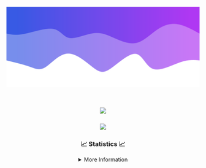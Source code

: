 ![Header](./IMG_4001.png)
<div align="center">

<h1 align="center">
  <a href="https://git.io/typing-svg">
    <img src="https://readme-typing-svg.herokuapp.com/?lines=Welcome+to+my+profile!+👋;JavaScript+developer.;&center=true&size=25">
  </a>
</h1>

<p align="center">
  <img src="https://lanyard.cnrad.dev/api/624702585596805130" />
</p>

### 📈 Statistics 📈
<details>
    <summary>More Information</summary>
    <br/>

<!--START_SECTION:waka-->
![Code Time](http://img.shields.io/badge/Code%20Time-176%20hrs%2013%20mins-blue)

![Profile Views](http://img.shields.io/badge/Profile%20Views-0-blue)

**🐱 My GitHub Data** 

> 📦 2.4 kB Used in GitHub's Storage 
 > 
> 🏆 3 Contributions in the Year 2024
 > 
> 🚫 Not Opted to Hire
 > 
> 📜 5 Public Repositories 
 > 
> 🔑 1 Private Repositories 
 > 
**I'm an Early 🐤** 

```text
🌞 Morning                365 commits         ███████░░░░░░░░░░░░░░░░░░   29.13 % 
🌆 Daytime                431 commits         █████████░░░░░░░░░░░░░░░░   34.40 % 
🌃 Evening                414 commits         ████████░░░░░░░░░░░░░░░░░   33.04 % 
🌙 Night                  43 commits          █░░░░░░░░░░░░░░░░░░░░░░░░   03.43 % 
```
📅 **I'm Most Productive on Wednesday** 

```text
Monday                   152 commits         ███░░░░░░░░░░░░░░░░░░░░░░   12.13 % 
Tuesday                  163 commits         ███░░░░░░░░░░░░░░░░░░░░░░   13.01 % 
Wednesday                298 commits         ██████░░░░░░░░░░░░░░░░░░░   23.78 % 
Thursday                 268 commits         █████░░░░░░░░░░░░░░░░░░░░   21.39 % 
Friday                   141 commits         ███░░░░░░░░░░░░░░░░░░░░░░   11.25 % 
Saturday                 107 commits         ██░░░░░░░░░░░░░░░░░░░░░░░   08.54 % 
Sunday                   124 commits         ██░░░░░░░░░░░░░░░░░░░░░░░   09.90 % 
```


📊 **This Week I Spent My Time On** 

```text
🕑︎ Time Zone: America/New_York

💬 Programming Languages: 
Java                     17 hrs 45 mins      ████████████████████░░░░░   78.47 % 
Kotlin                   2 hrs 43 mins       ███░░░░░░░░░░░░░░░░░░░░░░   12.07 % 
XML                      1 hr 56 mins        ██░░░░░░░░░░░░░░░░░░░░░░░   08.57 % 
YAML                     7 mins              ░░░░░░░░░░░░░░░░░░░░░░░░░   00.54 % 
Groovy                   3 mins              ░░░░░░░░░░░░░░░░░░░░░░░░░   00.23 % 

🔥 Editors: 
IntelliJ                 22 hrs 37 mins      █████████████████████████   100.00 % 

🐱‍💻 Projects: 
hcf                      11 hrs 21 mins      █████████████░░░░░░░░░░░░   50.17 % 
Sodium                   5 hrs 23 mins       ██████░░░░░░░░░░░░░░░░░░░   23.80 % 
Mercury                  2 hrs 31 mins       ███░░░░░░░░░░░░░░░░░░░░░░   11.17 % 
shard                    2 hrs 25 mins       ███░░░░░░░░░░░░░░░░░░░░░░   10.74 % 
Carbon                   15 mins             ░░░░░░░░░░░░░░░░░░░░░░░░░   01.17 % 

💻 Operating System: 
Windows                  22 hrs 37 mins      █████████████████████████   100.00 % 
```

**I Mostly Code in Java** 

```text
Java                     24 repos            ██████████████████████░░░   88.89 % 
JavaScript               2 repos             ██░░░░░░░░░░░░░░░░░░░░░░░   07.41 % 
C++                      1 repo              █░░░░░░░░░░░░░░░░░░░░░░░░   03.70 % 
```



**Timeline**

![Lines of Code chart](https://raw.githubusercontent.com/DevDipin/DevDipin/main/assets/bar_graph.png)


 Last Updated on 22/03/2024 14:10:20 UTC
<!--END_SECTION:waka-->

![Footer](./IMG_4002.png)